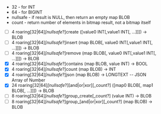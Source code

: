 * 32 - for INT
* 64 - for BIGINT
* nullsafe - if result is NULL, then return an empty map BLOB
* count - return number of elements in bitmap result, not a bitmap itself


* [ ]  4 roaring[32|64]_[nullsafe_?]create ([value0 INT[,value1 INT[, ...]]]) -> BLOB
* [ ]  4 roaring[32|64]_[nullsafe_?]insert (map BLOB[, value0 INT[,value1 INT[, ...]]]) -> BLOB
* [ ]  4 roaring[32|64]_[nullsafe_?]remove (map BLOB[, value0 INT[,value1 INT[, ...]]]) -> BLOB
* [x]  4 roaring[32|64]_[nullsafe_?]contains (map BLOB, value INT) -> BOOL
* [x]  4 roaring[32|64]_[nullsafe_?]count (map BLOB) -> INT
* [x]  4 roaring[32|64]_[nullsafe_?]json (map BLOB) -> LONGTEXT -- JSON Array of Number
* [x] 24 roaring[32|64]_[nullsafe_?][and|or|xor][_count?] ([map0 BLOB[, map1 BLOB[, ...]]]) -> BLOB
* [ ]  8 roaring[32|64]_[nullsafe_?]group_create[_count?] (value INT) -> BLOB
* [ ]  8 roaring[32|64]_[nullsafe_?]group_[and|or|xor][_count?] (map BLOB) -> BLOB
